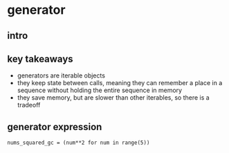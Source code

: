 # generator

## intro

## key takeaways

- generators are iterable objects
- they keep state between calls, meaning they can remember a place in a sequence without holding the entire sequence in memory
- they save memory, but are slower than other iterables, so there is a tradeoff

## generator expression

`nums_squared_gc = (num**2 for num in range(5))`